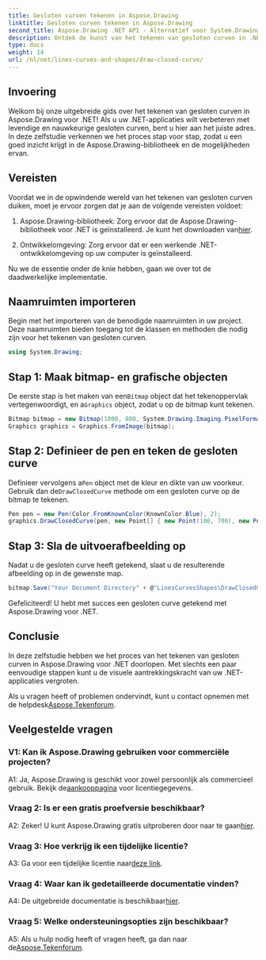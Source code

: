 ```yaml
---
title: Gesloten curven tekenen in Aspose.Drawing
linktitle: Gesloten curven tekenen in Aspose.Drawing
second_title: Aspose.Drawing .NET API - Alternatief voor System.Drawing.Common
description: Ontdek de kunst van het tekenen van gesloten curven in .NET-toepassingen met Aspose.Drawing. Verbeter uw visuals moeiteloos.
type: docs
weight: 14
url: /nl/net/lines-curves-and-shapes/draw-closed-curve/
---
```

## Invoering

Welkom bij onze uitgebreide gids over het tekenen van gesloten curven in Aspose.Drawing voor .NET! Als u uw .NET-applicaties wilt verbeteren met levendige en nauwkeurige gesloten curven, bent u hier aan het juiste adres. In deze zelfstudie verkennen we het proces stap voor stap, zodat u een goed inzicht krijgt in de Aspose.Drawing-bibliotheek en de mogelijkheden ervan.

## Vereisten

Voordat we in de opwindende wereld van het tekenen van gesloten curven duiken, moet je ervoor zorgen dat je aan de volgende vereisten voldoet:

1.  Aspose.Drawing-bibliotheek: Zorg ervoor dat de Aspose.Drawing-bibliotheek voor .NET is geïnstalleerd. Je kunt het downloaden van[hier](https://releases.aspose.com/drawing/net/).

2. Ontwikkelomgeving: Zorg ervoor dat er een werkende .NET-ontwikkelomgeving op uw computer is geïnstalleerd.

Nu we de essentie onder de knie hebben, gaan we over tot de daadwerkelijke implementatie.

## Naamruimten importeren

Begin met het importeren van de benodigde naamruimten in uw project. Deze naamruimten bieden toegang tot de klassen en methoden die nodig zijn voor het tekenen van gesloten curven.

```csharp
using System.Drawing;
```

## Stap 1: Maak bitmap- en grafische objecten

 De eerste stap is het maken van een`Bitmap` object dat het tekenoppervlak vertegenwoordigt, en a`Graphics` object, zodat u op de bitmap kunt tekenen.

```csharp
Bitmap bitmap = new Bitmap(1000, 800, System.Drawing.Imaging.PixelFormat.Format32bppPArgb);
Graphics graphics = Graphics.FromImage(bitmap);
```

## Stap 2: Definieer de pen en teken de gesloten curve

 Definieer vervolgens a`Pen` object met de kleur en dikte van uw voorkeur. Gebruik dan de`DrawClosedCurve` methode om een gesloten curve op de bitmap te tekenen.

```csharp
Pen pen = new Pen(Color.FromKnownColor(KnownColor.Blue), 2);
graphics.DrawClosedCurve(pen, new Point[] { new Point(100, 700), new Point(350, 600), new Point(500, 500), new Point(650, 600), new Point(900, 700) });
```

## Stap 3: Sla de uitvoerafbeelding op

Nadat u de gesloten curve heeft getekend, slaat u de resulterende afbeelding op in de gewenste map.

```csharp
bitmap.Save("Your Document Directory" + @"LinesCurvesShapes\DrawClosedCurve_out.png");
```

Gefeliciteerd! U hebt met succes een gesloten curve getekend met Aspose.Drawing voor .NET.

## Conclusie

In deze zelfstudie hebben we het proces van het tekenen van gesloten curven in Aspose.Drawing voor .NET doorlopen. Met slechts een paar eenvoudige stappen kunt u de visuele aantrekkingskracht van uw .NET-applicaties vergroten.

 Als u vragen heeft of problemen ondervindt, kunt u contact opnemen met de helpdesk[Aspose.Tekenforum](https://forum.aspose.com/c/diagram/17).

## Veelgestelde vragen

### V1: Kan ik Aspose.Drawing gebruiken voor commerciële projecten?

 A1: Ja, Aspose.Drawing is geschikt voor zowel persoonlijk als commercieel gebruik. Bekijk de[aankooppagina](https://purchase.aspose.com/buy) voor licentiegegevens.

### Vraag 2: Is er een gratis proefversie beschikbaar?

 A2: Zeker! U kunt Aspose.Drawing gratis uitproberen door naar te gaan[hier](https://releases.aspose.com/).

### Vraag 3: Hoe verkrijg ik een tijdelijke licentie?

 A3: Ga voor een tijdelijke licentie naar[deze link](https://purchase.aspose.com/temporary-license/).

### Vraag 4: Waar kan ik gedetailleerde documentatie vinden?

 A4: De uitgebreide documentatie is beschikbaar[hier](https://reference.aspose.com/drawing/net/).

### Vraag 5: Welke ondersteuningsopties zijn beschikbaar?

 A5: Als u hulp nodig heeft of vragen heeft, ga dan naar de[Aspose.Tekenforum](https://forum.aspose.com/c/diagram/17).